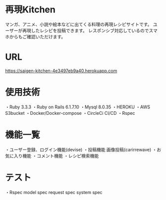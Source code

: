 # 再現Kitchen

マンガ、アニメ、小説や絵本などに出てくる料理の再現レシピサイトです。
ユーザーが再現したレシピを投稿できます。
レスポンシブ対応しているのでスマホからもご確認いただけます。

# URL
https://saigen-kitchen-4e3497eb9a40.herokuapp.com

# 使用技術
・Ruby 3.3.3
・Ruby on Rails 6.1.7.10
・Mysql 8.0.35
・HEROKU
・AWS S3bucket
・Docker/Docker-compose
・CircleCi CI/CD
・Rspec

# 機能一覧
・ユーザー登録、ログイン機能(devise)
・投稿機能
    画像投稿(carirrewave)
・お気に入り機能
・コメント機能
・レシピ検索機能

# テスト
・Rspec
    model spec
    request spec
    system spec
